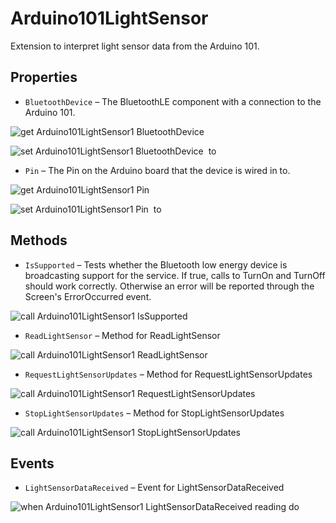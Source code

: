 # Arduino101LightSensor

Extension to interpret light sensor data from the Arduino 101.

## Properties

+ <a name="BluetoothDevice"></a>`BluetoothDevice` – The BluetoothLE component with a connection to the Arduino 101.


![get Arduino101LightSensor1 BluetoothDevice ](blocks/Arduino101LightSensor.BluetoothDevice_getter.svg)


![set Arduino101LightSensor1 BluetoothDevice  to](blocks/Arduino101LightSensor.BluetoothDevice_setter.svg)

+ <a name="Pin"></a>`Pin` – The Pin on the Arduino board that the device is wired in to.


![get Arduino101LightSensor1 Pin ](blocks/Arduino101LightSensor.Pin_getter.svg)


![set Arduino101LightSensor1 Pin  to](blocks/Arduino101LightSensor.Pin_setter.svg)

## Methods

+ <a name="IsSupported"></a>`IsSupported` – Tests whether the Bluetooth low energy device is broadcasting support for the service. If true,
 calls to TurnOn and TurnOff should work correctly. Otherwise an error will be reported through
 the Screen's ErrorOccurred event.

![call Arduino101LightSensor1 IsSupported](blocks/Arduino101LightSensor.IsSupported.svg)

+ <a name="ReadLightSensor"></a>`ReadLightSensor` – Method for ReadLightSensor

![call Arduino101LightSensor1 ReadLightSensor](blocks/Arduino101LightSensor.ReadLightSensor.svg)

+ <a name="RequestLightSensorUpdates"></a>`RequestLightSensorUpdates` – Method for RequestLightSensorUpdates

![call Arduino101LightSensor1 RequestLightSensorUpdates](blocks/Arduino101LightSensor.RequestLightSensorUpdates.svg)

+ <a name="StopLightSensorUpdates"></a>`StopLightSensorUpdates` – Method for StopLightSensorUpdates

![call Arduino101LightSensor1 StopLightSensorUpdates](blocks/Arduino101LightSensor.StopLightSensorUpdates.svg)

## Events

+ <a name="LightSensorDataReceived"></a>`LightSensorDataReceived` – Event for LightSensorDataReceived

![when Arduino101LightSensor1 LightSensorDataReceived reading do](blocks/Arduino101LightSensor.LightSensorDataReceived.svg)


